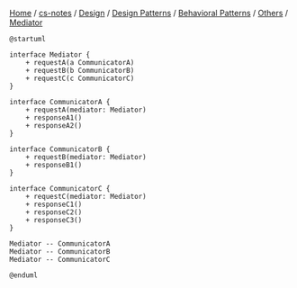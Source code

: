 [Home](https://mengxianbin.github.io) /
[cs-notes](https://mengxianbin.github.io/cs-notes/content) /
[Design](https://mengxianbin.github.io/cs-notes/content/Design) /
[Design Patterns](https://mengxianbin.github.io/cs-notes/content/Design/Design%20Patterns) /
[Behavioral Patterns](https://mengxianbin.github.io/cs-notes/content/Design/Design%20Patterns/Behavioral%20Patterns) /
[Others](https://mengxianbin.github.io/cs-notes/content/Design/Design%20Patterns/Behavioral%20Patterns/Others) /
[Mediator](https://mengxianbin.github.io/cs-notes/content/Design/Design%20Patterns/Behavioral%20Patterns/Others/Mediator)


```puml
@startuml

interface Mediator {
    + requestA(a CommunicatorA)
    + requestB(b CommunicatorB)
    + requestC(c CommunicatorC)
}

interface CommunicatorA {
    + requestA(mediator: Mediator)
    + responseA1()
    + responseA2()
}

interface CommunicatorB {
    + requestB(mediator: Mediator)
    + responseB1()
}

interface CommunicatorC {
    + requestC(mediator: Mediator)
    + responseC1()
    + responseC2()
    + responseC3()
}

Mediator -- CommunicatorA
Mediator -- CommunicatorB
Mediator -- CommunicatorC

@enduml
```

